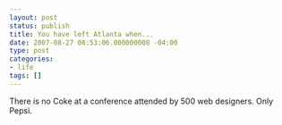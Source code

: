 ```yaml
---
layout: post
status: publish
title: You have left Atlanta when...
date: 2007-08-27 08:53:06.000000000 -04:00
type: post
categories:
- life
tags: []
---
```

There is no Coke at a conference attended by 500 web designers. Only Pepsi.

